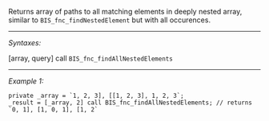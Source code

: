 Returns array of paths to all matching elements in deeply nested array, similar to `BIS_fnc_findNestedElement` but with all occurences.


---
*Syntaxes:*

[array, query] call `BIS_fnc_findAllNestedElements`

---
*Example 1:*

```sqf
private _array = `1, 2, 3], [[1, 2, 3], 1, 2, 3`;
_result = [_array, 2] call BIS_fnc_findAllNestedElements; // returns `0, 1], [1, 0, 1], [1, 2`
```